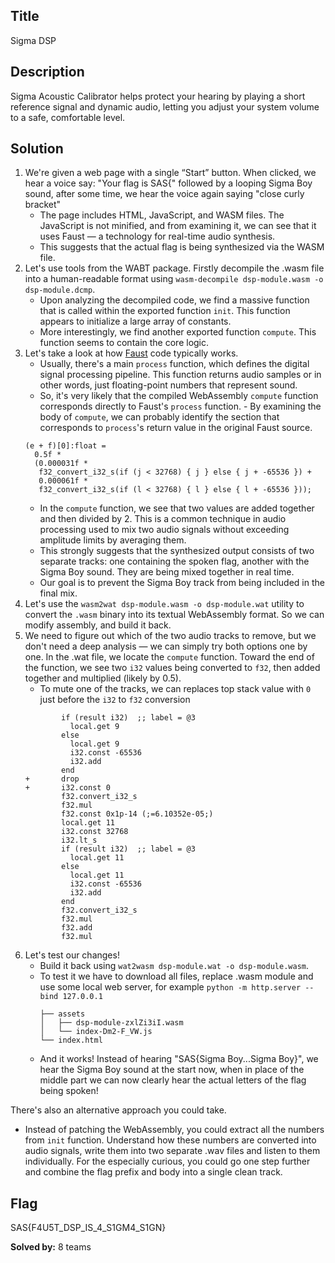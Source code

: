 ## Title
Sigma DSP

## Description
Sigma Acoustic Calibrator helps protect your hearing by playing a short reference signal and dynamic audio, letting you adjust your system volume to a safe, comfortable level.

## Solution
1) We're given a web page with a single “Start” button. When clicked, we hear a voice say: "Your flag is SAS{" followed by a looping Sigma Boy sound, after some time, we hear the voice again saying "close curly bracket"
    - The page includes HTML, JavaScript, and WASM files. The JavaScript is not minified, and from examining it, we can see that it uses Faust — a technology for real-time audio synthesis.
    - This suggests that the actual flag is being synthesized via the WASM file.
2) Let's use tools from the WABT package. Firstly decompile the .wasm file into a human-readable format using `wasm-decompile dsp-module.wasm -o dsp-module.dcmp`.
    - Upon analyzing the decompiled code, we find a massive function that is called within the exported function `init`. This function appears to initialize a large array of constants.
    - More interestingly, we find another exported function `compute`. This function seems to contain the core logic.
3) Let's take a look at how [Faust](https://faustdoc.grame.fr/manual/quick-start/#quick-start) code typically works.
    - Usually, there's a main `process` function, which defines the digital signal processing pipeline.
    This function returns audio samples or in other words, just floating-point numbers that represent sound.
    - So, it's very likely that the compiled WebAssembly `compute` function corresponds directly to Faust's `process` function. - By examining the body of `compute`, we can probably identify the section that corresponds to `process`'s return value in the original Faust source.
    ```
    (e + f)[0]:float =
      0.5f *
      (0.000031f *
       f32_convert_i32_s(if (j < 32768) { j } else { j + -65536 }) +
       0.000061f *
       f32_convert_i32_s(if (l < 32768) { l } else { l + -65536 }));
    ```
    - In the `compute` function, we see that two values are added together and then divided by 2. This is a common technique in audio processing used to mix two audio signals without exceeding amplitude limits by averaging them.
    - This strongly suggests that the synthesized output consists of two separate tracks: one containing the spoken flag, another with the Sigma Boy sound. They are being mixed together in real time.
    - Our goal is to prevent the Sigma Boy track from being included in the final mix.
4) Let's use the `wasm2wat dsp-module.wasm -o dsp-module.wat` utility to convert the `.wasm` binary into its textual WebAssembly format. So we can modify assembly, and build it back.
5) We need to figure out which of the two audio tracks to remove, but we don't need a deep analysis — we can simply try both options one by one.
In the .wat file, we locate the `compute` function. Toward the end of the function, we see two `i32` values being converted to `f32`, then added together and multiplied (likely by 0.5).
    - To mute one of the tracks, we can replaces top stack value with `0` just before the `i32` to `f32` conversion
    ```
            if (result i32)  ;; label = @3
              local.get 9
            else
              local.get 9
              i32.const -65536
              i32.add
            end
    +       drop
    +       i32.const 0
            f32.convert_i32_s
            f32.mul
            f32.const 0x1p-14 (;=6.10352e-05;)
            local.get 11
            i32.const 32768
            i32.lt_s
            if (result i32)  ;; label = @3
              local.get 11
            else
              local.get 11
              i32.const -65536
              i32.add
            end
            f32.convert_i32_s
            f32.mul
            f32.add
            f32.mul
    ```
6) Let's test our changes!
    - Build it back using `wat2wasm dsp-module.wat -o dsp-module.wasm`.
    - To test it we have to download all files, replace .wasm module and use some local web server, for example `python -m http.server --bind 127.0.0.1`
        ```
        ├── assets
        │   ├── dsp-module-zxlZi3iI.wasm
        │   └── index-Dm2-F_VW.js
        └── index.html
        ```
    - And it works! Instead of hearing "SAS{Sigma Boy...Sigma Boy}", we hear the Sigma Boy sound at the start now, when in place of the middle part we can now clearly hear the actual letters of the flag being spoken!

There's also an alternative approach you could take.
- Instead of patching the WebAssembly, you could extract all the numbers from `init` function. Understand how these numbers are converted into audio signals, write them into two separate .wav files and listen to them individually. For the especially curious, you could go one step further and combine the flag prefix and body into a single clean track.

## Flag
SAS{F4U5T_DSP_IS_4_S1GM4_S1GN}

**Solved by:** 8 teams
